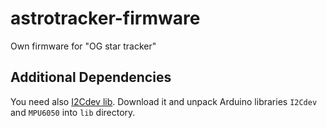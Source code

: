 # astrotracker-firmware
Own firmware for "OG star tracker"

## Additional Dependencies
You need also [I2Cdev lib](https://github.com/jrowberg/i2cdevlib).
Download it and unpack Arduino libraries `I2Cdev` and `MPU6050`
into `lib` directory.
